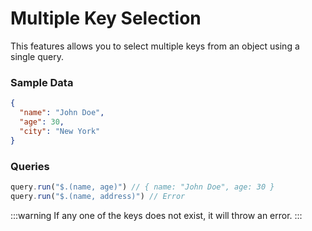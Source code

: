 # Multiple Key Selection

This features allows you to select multiple keys from an object using a single query.

### Sample Data
```json
{
  "name": "John Doe",
  "age": 30,
  "city": "New York"
}
```

### Queries
```ts
query.run("$.(name, age)") // { name: "John Doe", age: 30 }
query.run("$.(name, address)") // Error
```

:::warning
If any one of the keys does not exist, it will throw an error.
:::
